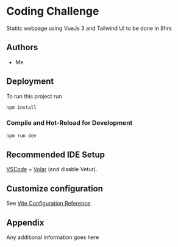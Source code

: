 
# Coding Challenge

Statitc webpage using VueJs 3 and Tailwind UI to be done in 8hrs 



## Authors

- Me


## Deployment

To run this project run

```sh
npm install
```

### Compile and Hot-Reload for Development

```sh
npm run dev

```
## Recommended IDE Setup

[VSCode](https://code.visualstudio.com/) + [Volar](https://marketplace.visualstudio.com/items?itemName=Vue.volar) (and disable Vetur).

## Customize configuration

See [Vite Configuration Reference](https://vitejs.dev/config/).



## Appendix

Any additional information goes here

